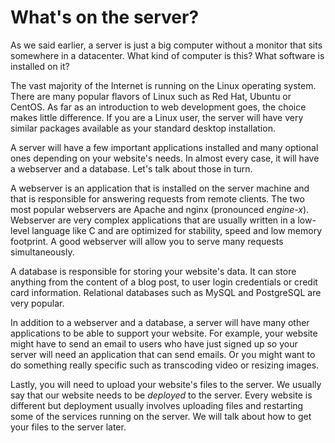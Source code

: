 What's on the server?
=====================

As we said earlier, a server is just a big computer without a monitor that sits
somewhere in a datacenter.  What kind of computer is this?  What software is
installed on it?

The vast majority of the Internet is running on the Linux operating system.
There are many popular flavors of Linux such as Red Hat, Ubuntu or CentOS.  As
far as an introduction to web development goes, the choice makes little
difference.  If you are a Linux user, the server will have very similar
packages available as your standard desktop installation.

A server will have a few important applications installed and many optional
ones depending on your website's needs.  In almost every case, it will have a
webserver and a database.  Let's talk about those in turn.

A webserver is an application that is installed on the server machine and that
is responsible for answering requests from remote clients.  The two most
popular webservers are Apache and nginx (pronounced *engine-x*).  Webserver are
very complex applications that are usually written in a low-level language like
C and are optimized for stability, speed and low memory footprint.  A good
webserver will allow you to serve many requests simultaneously. 

A database is responsible for storing your website's data.  It can store
anything from the content of a blog post, to user login credentials or credit
card information.  Relational databases such as MySQL and PostgreSQL are very
popular.

In addition to a webserver and a database, a server will have many other
applications to be able to support your website.  For example, your website
might have to send an email to users who have just signed up so your server
will need an application that can send emails.  Or you might want to do
something really specific such as transcoding video or resizing images.

Lastly, you will need to upload your website's files to the server.  We usually
say that our website needs to be *deployed* to the server.  Every website is
different but deployment usually involves uploading files and restarting some
of the services running on the server.  We will talk about how to get your
files to the server later.
